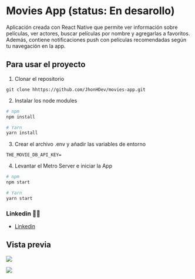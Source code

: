 # Movies App (status: En desarollo)

Aplicación creada con React Native que permite ver información sobre películas, ver actores, buscar películas por nombre y agregarlas a favoritos. Además, contiene notificaciones push con películas recomendadas según tu navegación en la app.

## Para usar el proyecto

1. Clonar el repositorio

```
git clone hhttps://github.com/JhonHDev/movies-app.git
```

2. Instalar los node modules

```bash
# npm
npm install

# Yarn
yarn install
```

3. Crear el archivo .env y añadir las variables de entorno

```
THE_MOVIE_DB_API_KEY=
```

4. Levantar el Metro Server e iniciar la App

```bash
# npm
npm start

# Yarn
yarn start
```

### Linkedin 👋🏼

- [Linkedin](https://www.linkedin.com/in/jhon-esteban-herrera)

## Vista previa

![](https://res.cloudinary.com/dxnkaz9ad/image/upload/v1728325144/Screenshot_1728322776_gpllti.png)

![](https://res.cloudinary.com/dxnkaz9ad/image/upload/v1728325278/Screenshot_1728322787_zjarae.png)
